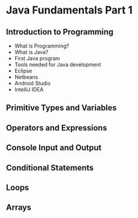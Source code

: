 # Java Fundamentals Part 1

## Introduction to Programming

*   What is Programming?
*   What is Java?
*   First Java program
*   Tools needed for Java development
  *   Eclipse
  *   Netbeans
  *   Android Studio
  *   IntelliJ IDEA

## Primitive Types and Variables


## Operators and Expressions


## Console Input and Output


## Conditional Statements


## Loops


## Arrays
